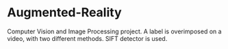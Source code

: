 # Augmented-Reality
Computer Vision and Image Processing project. A label is overimposed on a video, with two different methods. SIFT detector is used.
